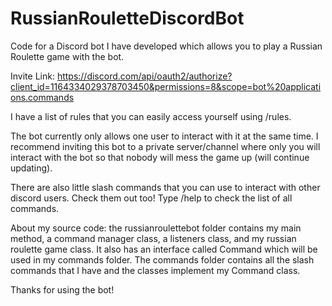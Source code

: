 # RussianRouletteDiscordBot
Code for a Discord bot I have developed which allows you to play a Russian Roulette game with the bot.

Invite Link: https://discord.com/api/oauth2/authorize?client_id=1164334029378703450&permissions=8&scope=bot%20applications.commands

I have a list of rules that you can easily access yourself using /rules.

The bot currently only allows one user to interact with it at the same time. I recommend inviting this bot to a private server/channel where only you will interact with the bot so that nobody will mess the game up (will continue updating).

There are also little slash commands that you can use to interact with other discord users. Check them out too! Type /help to check the list of all commands.

About my source code: the russianroulettebot folder contains my main method, a command manager class, a listeners class, and my russian roulette game class. It also has an interface called Command which will be used in my commands folder. The commands folder contains all the slash commands that I have and the classes implement my Command class.

Thanks for using the bot!
